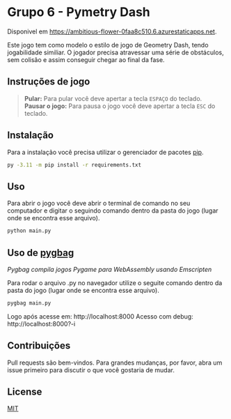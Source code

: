 # Grupo 6 - Pymetry Dash

Disponivel em https://ambitious-flower-0faa8c510.6.azurestaticapps.net.

Este jogo tem como modelo o estilo de jogo de Geometry Dash, tendo jogabilidade similiar. O jogador precisa atravessar uma série de obstáculos, sem colisão e assim conseguir chegar ao final da fase.

## Instruções de jogo

> **Pular:** Para pular você deve apertar a tecla `ESPAÇO` do teclado. <br>
> **Pausar o jogo:** Para pausa o jogo você deve apertar a tecla `ESC` do teclado. <br>

## Instalação
Para a instalação você precisa utilizar o gerenciador de pacotes [pip](https://pip.pypa.io/en/stable/).

```bash
py -3.11 -m pip install -r requirements.txt
```

## Uso
Para abrir o jogo você deve abrir o terminal de comando no seu computador e digitar o seguindo comando dentro da pasta do jogo (lugar onde se encontra esse arquivo).

```python
python main.py
```

## Uso de [pygbag](https://pypi.org/project/pygbag/)
_Pygbag compila jogos Pygame para WebAssembly usando Emscripten_

Para rodar o arquivo .py no navegador utilize o seguite comando dentro da pasta do jogo (lugar onde se encontra esse arquivo).

```python
pygbag main.py
```

Logo após acesse em: http://localhost:8000
Acesso com debug: http://localhost:8000?-i


## Contribuições
Pull requests são bem-vindos. Para grandes mudanças, por favor, abra um issue primeiro para discutir o que você gostaria de mudar.

## License
[MIT](https://choosealicense.com/licenses/mit/)
